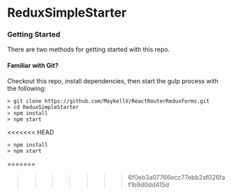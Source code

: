 # ReduxSimpleStarter

### Getting Started

There are two methods for getting started with this repo.

#### Familiar with Git?
Checkout this repo, install dependencies, then start the gulp process with the following:

```
> git clone https://github.com/MaykellV/ReactRouterReduxForms.git
> cd ReduxSimpleStarter
> npm install
> npm start
```
<<<<<<< HEAD

```
> npm install
> npm start
```
=======
>>>>>>> 6f0eb3a07766ecc77ebb2af026faf1b9d0dd415d
